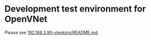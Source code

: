 # Development test environment for OpenVNet

Please see [192.168.3.90-vteskins/README.md](../192.168.3.90-vteskins/README.md).
